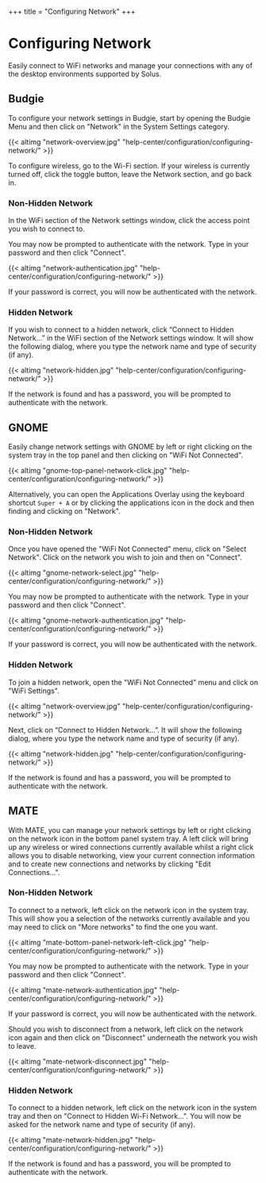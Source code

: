 +++
title = "Configuring Network"
+++
# Configuring Network

Easily connect to WiFi networks and manage your connections with any of the desktop environments supported by Solus.

## Budgie

To configure your network settings in Budgie, start by opening the Budgie Menu and then click on "Network" in the System Settings category.

{{< altimg "network-overview.jpg" "help-center/configuration/configuring-network/" >}}

To configure wireless, go to the Wi-Fi section. If your wireless is currently turned off, click the toggle button, leave the Network section, and go back in.

### Non-Hidden Network

In the WiFi section of the Network settings window, click the access point you wish to connect to.

You may now be prompted to authenticate with the network. Type in your password and then click "Connect".

{{< altimg "network-authentication.jpg" "help-center/configuration/configuring-network/" >}}

If your password is correct, you will now be authenticated with the network.

### Hidden Network

If you wish to connect to a hidden network, click “Connect to Hidden Network...” in the WiFi section of the Network settings window. It will show the following dialog, where you type the network name and type of security (if any).

{{< altimg "network-hidden.jpg" "help-center/configuration/configuring-network/" >}}

If the network is found and has a password, you will be prompted to authenticate with the network.

## GNOME

Easily change network settings with GNOME by left or right clicking on the system tray in the top panel and then clicking on "WiFi Not Connected".  

{{< altimg "gnome-top-panel-network-click.jpg" "help-center/configuration/configuring-network/" >}}

Alternatively, you can open the Applications Overlay using the keyboard shortcut `Super + A` or by clicking the applications icon in the dock and then finding and clicking on "Network".

### Non-Hidden Network

Once you have opened the "WiFi Not Connected" menu, click on "Select Network".  Click on the network you wish to join and then on "Connect".

{{< altimg "gnome-network-select.jpg" "help-center/configuration/configuring-network/" >}}

You may now be prompted to authenticate with the network. Type in your password and then click "Connect".

{{< altimg "gnome-network-authentication.jpg" "help-center/configuration/configuring-network/" >}}

If your password is correct, you will now be authenticated with the network.

### Hidden Network

To join a hidden network, open the "WiFi Not Connected" menu and click on "WiFi Settings".  

{{< altimg "network-overview.jpg" "help-center/configuration/configuring-network/" >}}

Next, click on “Connect to Hidden Network...”. It will show the following dialog, where you type the network name and type of security (if any).

{{< altimg "network-hidden.jpg" "help-center/configuration/configuring-network/" >}}

If the network is found and has a password, you will be prompted to authenticate with the network.

## MATE

With MATE, you can manage your network settings by left or right clicking on the network icon in the bottom panel system tray.  A left click will bring up any wireless or wired connections currently available whilst a right click allows you to disable networking, view your current connection information and to create new connections and networks by clicking "Edit Connections...".

### Non-Hidden Network

To connect to a network, left click on the network icon in the system tray.  This will show you a selection of the networks currently available and you may need to click on "More networks" to find the one you want.

{{< altimg "mate-bottom-panel-network-left-click.jpg" "help-center/configuration/configuring-network/" >}}

You may now be prompted to authenticate with the network. Type in your password and then click "Connect".

{{< altimg "mate-network-authentication.jpg" "help-center/configuration/configuring-network/" >}}

If your password is correct, you will now be authenticated with the network.

Should you wish to disconnect from a network, left click on the network icon again and then click on "Disconnect" underneath the network you wish to leave.

{{< altimg "mate-network-disconnect.jpg" "help-center/configuration/configuring-network/" >}}

### Hidden Network

To connect to a hidden network, left click on the network icon in the system tray and then on "Connect to Hidden Wi-Fi Network...".  You will now be asked for the network name and type of security (if any).

{{< altimg "mate-network-hidden.jpg" "help-center/configuration/configuring-network/" >}}

If the network is found and has a password, you will be prompted to authenticate with the network.
